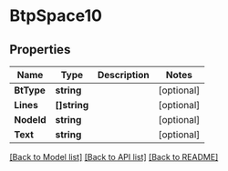 # BtpSpace10

## Properties

Name | Type | Description | Notes
------------ | ------------- | ------------- | -------------
**BtType** | **string** |  | [optional] 
**Lines** | **[]string** |  | [optional] 
**NodeId** | **string** |  | [optional] 
**Text** | **string** |  | [optional] 

[[Back to Model list]](../README.md#documentation-for-models) [[Back to API list]](../README.md#documentation-for-api-endpoints) [[Back to README]](../README.md)


